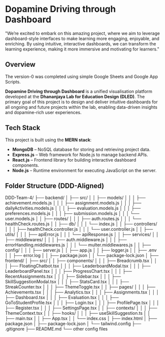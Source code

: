 # Dopamine Driving through Dashboard
"We’re excited to embark on this amazing project, where we aim to leverage dashboard-style interfaces to make learning more engaging, enjoyable, and enriching. By using intuitive, interactive dashboards, we can transform the learning experience, making it more immersive and motivating for learners."

## Overview
The version-0 was completed using simple Google Sheets and Google App Scripts.

**Dopamine Driving through Dashboard** is a unified visualisation platform developed at the **Dhananjaya Lab for Education Design (DLED)**. The primary goal of this project is to design and deliver intuitive dashboards for all ongoing and future projects within the lab, enabling data-driven insights and dopamine-rich user experiences.

## Tech Stack

This project is built using the **MERN stack**:
- **MongoDB** – NoSQL database for storing and retrieving project data.
- **Express.js** – Web framework for Node.js to manage backend APIs.
- **React.js** – Frontend library for building interactive dashboard components.
- **Node.js** – Runtime environment for executing JavaScript on the server.

## Folder Structure (DDD-Aligned)

 DDD-Team-4/
├── backend/
│   ├── src/
│   │   ├── models/
│   │   │   ├── achievement.models.js
│   │   │   ├── assignment.models.js
│   │   │   ├── dailyActivities.models.js
│   │   │   ├── evaluation.models.js
│   │   │   ├── preferences.models.js
│   │   │   ├── submission.models.js
│   │   │   └── user.models.js 
│   │   ├── routes/
│   │   │   ├── auth.routes.js
│   │   │   └── healthCheck.routes.js
│   │   ├── db/
│   │   │   └── index.js
│   │   ├── controllers/
│   │   │   ├── healthCheck.controller.js
│   │   │   └── user.controller.js
│   │   ├── utils/
│   │   │   ├── apiError.js
│   │   │   └── apiResponse.js
│   │   ├── services/
│   │   ├── middlewares/
│   │   │   ├── auth.middleware.js
│   │   │   ├── errorHandling.middlewares.js
│   │   │   └── multer.middlewares.js
│   │   ├── config/
│   │   │   ├── server.js
│   │   ├── app.js
│   │   ├── logger.js
│   │   ├── .env
│   │   ├── error.log
│   │   ├── package.json
│   │   └── package-lock.json
│
├── frontend/
│   ├── src/
│   │   ├── components/
│   │   │   ├── Breadcrumb.tsx
│   │   │   ├── FloatingChatbot.tsx
│   │   │   ├── LeaderboardModal.tsx
│   │   │   ├── LeaderboardPanel.tsx
│   │   │   ├── ProgressChart.tsx
│   │   │   ├── RecentAssignments.tsx
│   │   │   ├── Sidebar.tsx
│   │   │   ├── SkillSuggestionModal.tsx
│   │   │   ├── StatsCard.tsx
│   │   │   ├── StreakCounter.tsx
│   │   │   ├── ThemeToggle.tsx
│   │   ├── pages/
│   │   │   ├── Achievements.tsx
│   │   │   ├── Analytics.tsx
│   │   │   ├── Assignments.tsx
│   │   │   ├── Dashboard.tsx
│   │   │   ├── Evaluation.tsx
│   │   │   ├── GoToStudentProfile.tsx
│   │   │   ├── Login.tsx
│   │   │   ├── ProfilePage.tsx
│   │   │   ├── Register.tsx
│   │   │   ├── SettingsPage.tsx
│   │   ├── contexts/
│   │   │   ├── ThemeContext.tsx
│   │   ├── hooks/
│   │   │   ├── useSkillSuggestion.ts
│   │   ├── main.tsx
│   │   ├── App.tsx
│   │   └── index.css
│   ├── index.html
│   ├── package.json
│   ├── package-lock.json
│   └── tailwind.config
├── .gitignore
├── README.md
└── other config files